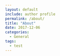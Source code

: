 ```yaml
---
layout: default
include: author profile
permalink: /about/
title: "About"
date: 2017-12-06
categories:
  - General
tags:
  - test
---
```

